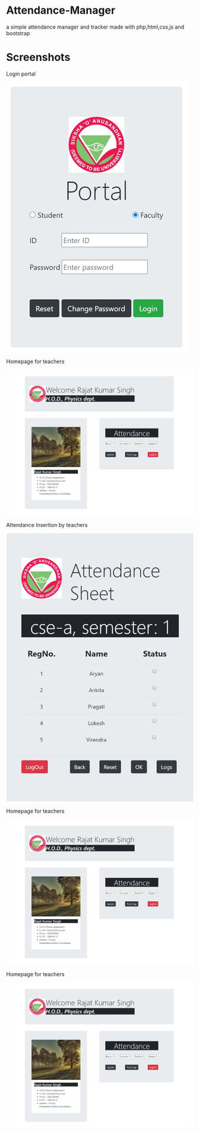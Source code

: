 # Attendance-Manager
a simple attendance manager and tracker made with php,html,css,js and bootstrap

# Screenshots

Login portal

![](assets/images/login.png)

Homepage for teachers

![](assets/images/welcome.png)

Attendance Insertion by teachers

![](assets/images/sheet.png)

Homepage for teachers

![](assets/images/welcome.png)

Homepage for teachers

![](assets/images/welcome.png)
